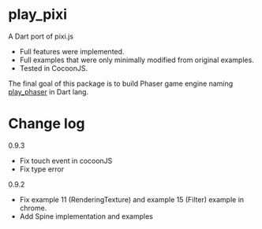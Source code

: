 play_pixi
=========
A Dart port of pixi.js

* Full features were implemented.
* Full examples that were only minimally modified from original examples.
* Tested in CocoonJS.


The final goal of this package is to build Phaser game engine naming [play_phaser][1] in Dart lang.

Change log
==========
0.9.3
 * Fix touch event in cocoonJS
 * Fix type error

0.9.2
 * Fix example 11 (RenderingTexture) and example 15 (Filter) example in chrome.
 * Add Spine implementation and examples

[1]: https://github.com/playif/play_phaser